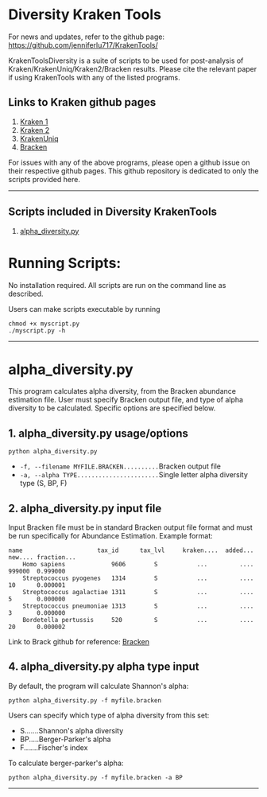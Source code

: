 # Diversity Kraken Tools
For news and updates, refer to the github page: https://github.com/jenniferlu717/KrakenTools/

KrakenToolsDiversity is a suite of scripts to be used for post-analysis of 
Kraken/KrakenUniq/Kraken2/Bracken results. Please cite the relevant paper
if using KrakenTools with any of the listed programs. 

## Links to Kraken github pages
1. [Kraken 1](https://github.com/DerrickWood/kraken)
2. [Kraken 2](https://github.com/DerrickWood/kraken2)
3. [KrakenUniq](https://github.com/fbreitwieser/krakenuniq)
4. [Bracken](https://github.com/jenniferlu717/Bracken) 

For issues with any of the above programs, 
please open a github issue on their respective github pages. 
This github repository is dedicated to only the scripts provided here. 

---------------------------------------------------------
## Scripts included in Diversity KrakenTools
1. [alpha\_diversity.py](#alpha\_diversitypy)
 
# Running Scripts:
No installation required. 
All scripts are run on the command line as described.

Users can make scripts executable by running

    chmod +x myscript.py
    ./myscript.py -h 

---------------------------------------------------------
# alpha\_diversity.py

This program calculates alpha diversity, from the Bracken abundance estimation file. 
User must specify Bracken output file, and type of 
alpha diversity to be calculated. Specific options are specified below. 

## 1. alpha\_diversity.py usage/options

`python alpha_diversity.py`
*   `-f, --filename MYFILE.BRACKEN..........`Bracken output file
*   `-a, --alpha TYPE.......................`Single letter alpha diversity type (S, BP, F)

## 2. alpha\_diversity.py input file

Input Bracken file must be in standard Bracken output file format and must be run
specifically for Abundance Estimation. Example format:
 
	name                     tax_id      tax_lvl     kraken....  added...   new.... fraction...                                                                                                         
        Homo sapiens             9606        S           ...         ....       999000  0.999000                                                                                                            
        Streptococcus pyogenes   1314        S           ...         ....       10      0.000001                                                                                                            
        Streptococcus agalactiae 1311        S           ...         ....       5       0.000000                                                                                                            
        Streptococcus pneumoniae 1313        S           ...         ....       3       0.000000                                                                                                            
        Bordetella pertussis     520         S           ...         ....       20      0.000002 

Link to Brack github for reference: [Bracken](https://github.com/jenniferlu717/Bracken)

## 4. alpha\_diversity.py alpha type input
    
By default, the program will calculate Shannon's alpha:

	python alpha_diversity.py -f myfile.bracken
 
Users can specify which type of alpha diversity from this set:

*   S.......Shannon's alpha diversity
*   BP.....Berger-Parker's alpha
*   F.......Fischer's index

To calculate berger-parker's alpha:

	python alpha_diversity.py -f myfile.bracken -a BP

---------------------------------------------------------
